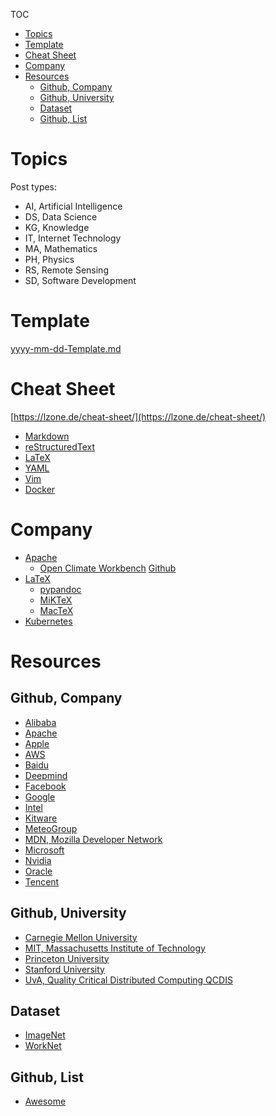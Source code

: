 TOC

- [Topics](#topics)
- [Template](#template)
- [Cheat Sheet](#cheat-sheet)
- [Company](#company)
- [Resources](#resources)
  - [Github, Company](#github-company)
  - [Github, University](#github-university)
  - [Dataset](#dataset)
  - [Github, List](#github-list)


# Topics

Post types:

- AI, Artificial Intelligence
- DS, Data Science
- KG, Knowledge
- IT, Internet Technology
- MA, Mathematics
- PH, Physics
- RS, Remote Sensing
- SD, Software Development

# Template

[yyyy-mm-dd-Template.md](/__backup//yyyy-mm-dd-Template.md)

# Cheat Sheet

[https://lzone.de/cheat-sheet/](https://lzone.de/cheat-sheet/)

- [Markdown](https://github.com/adam-p/markdown-here/wiki/Markdown-Cheatsheet)
- [reStructuredText](https://github.com/ralsina/rst-cheatsheet/blob/master/rst-cheatsheet.rst)
- [LaTeX](http://tug.ctan.org/info/latex-refsheet/LaTeX_RefSheet.pdf)
- [YAML](https://kapeli.com/cheat_sheets/YAML.docset/Contents/Resources/Documents/index)
- [Vim](https://vim.rtorr.com/)
- [Docker](https://github.com/wsargent/docker-cheat-sheet)

# Company

- [Apache](https://www.apache.org/)
  - [Open Climate Workbench](http://climate.apache.org/) [Github](https://github.com/apache/climate)
- [LaTeX](https://www.latex-project.org/)
  - [pypandoc](https://pypi.org/project/pypandoc/)
  - [MiKTeX](https://miktex.org/)
  - [MacTeX](http://www.tug.org/mactex/)
- [Kubernetes](https://kubernetes.io/docs/reference/kubectl/cheatsheet/)

# Resources

## Github, Company

- [Alibaba](https://github.com/alibaba)
- [Apache](https://github.com/apache/)
- [Apple](https://github.com/apple)
- [AWS](https://github.com/aws)
- [Baidu](https://github.com/baidu)
- [Deepmind](https://github.com/deepmind)
- [Facebook](https://github.com/facebook)
- [Google](https://github.com/google)
- [Intel](https://github.com/intel)
- [Kitware](https://github.com/Kitware)
- [MeteoGroup](https://github.com/MeteoGroup)
- [MDN, Mozilla Developer Network](https://github.com/mdn/)
- [Microsoft](https://github.com/microsoft)
- [Nvidia](https://github.com/nvidia)
- [Oracle](https://github.com/oracle)
- [Tencent](https://github.com/tencent)

## Github, University

- [Carnegie Mellon University](https://github.com/cmu-db)
- [MIT, Massachusetts Institute of Technology](https://github.com/mit)
- [Princeton University](https://github.com/PrincetonUniversity)
- [Stanford University](https://github.com/Stanford)
- [UvA, Quality Critical Distributed Computing QCDIS](https://github.com/QCDIS)

## Dataset

- [ImageNet](http://www.image-net.org)
- [WorkNet](https://wordnet.princeton.edu)

## Github, List

- [Awesome](https://github.com/sindresorhus/awesome)
